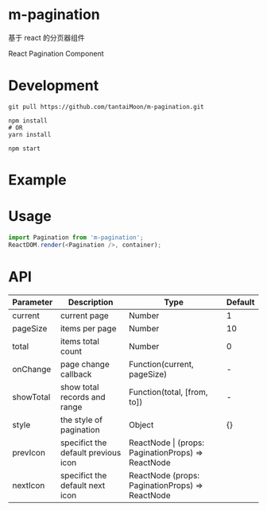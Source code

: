 # m-pagination

基于 react 的分页器组件

React Pagination Component

# Development

```shell
git pull https://github.com/tantaiMoon/m-pagination.git

npm install
# OR
yarn install

npm start
```

# Example

# Usage

```js
import Pagination from 'm-pagination';
ReactDOM.render(<Pagination />, container);
```

# API

| Parameter | Description                         | Type                                            | Default |
| --------- | ----------------------------------- | ----------------------------------------------- | ------- |
| current   | current page                        | Number                                          | 1       |
| pageSize  | items per page                      | Number                                          | 10      |
| total     | items total count                   | Number                                          | 0       |
| onChange  | page change callback                | Function(current, pageSize)                     | -       |
| showTotal | show total records and range        | Function(total, [from, to])                     | -       |
| style     | the style of pagination             | Object                                          | {}      |
| prevIcon  | specifict the default previous icon | ReactNode \| (props: PaginationProps) => ReactNode |         |
| nextIcon  | specifict the default next icon     | ReactNode (props: PaginationProps) => ReactNode |         |
